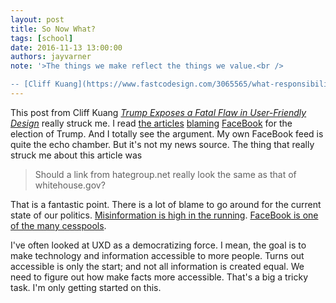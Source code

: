 ```yaml
---
layout: post
title: So Now What?
tags: [school]
date: 2016-11-13 13:00:00
authors: jayvarner
note: '>The things we make reflect the things we value.<br />

-- [Cliff Kuang](https://www.fastcodesign.com/3065565/what-responsibility-does-design-bear-for-the-trump-era)'
---
```

This post from Cliff Kuang *[Trump Exposes a Fatal Flaw in User-Friendly Design](https://www.fastcodesign.com/3065565/what-responsibility-does-design-bear-for-the-trump-era)* really struck me. I read [the articles](http://nymag.com/selectall/2016/11/donald-trump-won-because-of-facebook.html) [blaming](https://techcrunch.com/2016/11/14/how-to-watch-the-world-burn-and-do-nothing/) [FaceBook](http://www.slate.com/blogs/future_tense/2016/11/11/we_can_t_know_whether_facebook_is_to_blame_for_trump_s_win.html) for the election of Trump. And I totally see the argument. My own FaceBook feed is quite the echo chamber. But it's not my news source. The thing that really struck me about this article was

>Should a link from hategroup.net really look the same as that of whitehouse.gov?

That is a fantastic point. There is a lot of blame to go around for the current state of our politics. [Misinformation is high in the running](https://youtu.be/-rSDUsMwakI?t=10m58s). [FaceBook is one of the many cesspools](https://www.americanpressinstitute.org/publications/reports/survey-research/how-americans-get-news/).

I've often looked at UXD as a democratizing force. I mean, the goal is to make technology and information accessible to more people. Turns out accessible is only the start; and not all information is created equal. We need to figure out how make facts more accessible. That's a big a tricky task. I'm only getting started on this.
